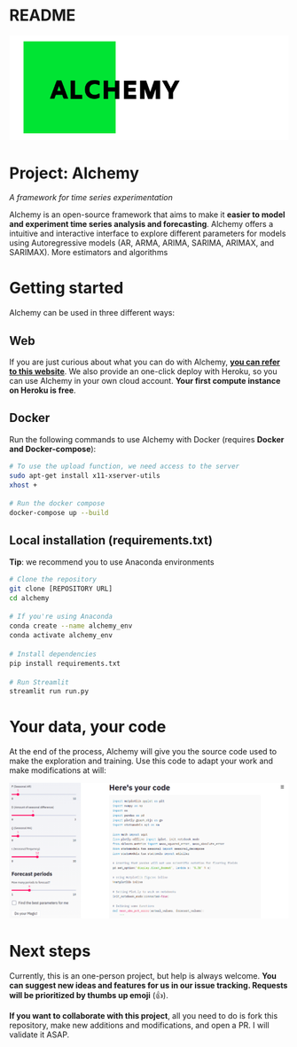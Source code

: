 # README
![](img/logo.png)
# Project: Alchemy
*A framework for time series experimentation*

Alchemy is an open-source framework that aims to make it **easier to model and experiment time series analysis and forecasting**. Alchemy offers a intuitive and interactive interface to explore different parameters for models using Autoregressive models (AR, ARMA, ARIMA, SARIMA, ARIMAX, and SARIMAX). More estimators and algorithms

# Getting started
Alchemy can be used in three different ways:

## Web
If you are just curious about what you can do with Alchemy, **[you can refer to this website](COLOCAR_LINK)**. We also provide an one-click deploy with Heroku, so you can use Alchemy in your own cloud account. **Your first compute instance on Heroku is free**.

## Docker
Run the following commands to use Alchemy with Docker (requires **Docker and Docker-compose**):


```bash
# To use the upload function, we need access to the server 
sudo apt-get install x11-xserver-utils
xhost +

# Run the docker compose
docker-compose up --build
```

## Local installation (requirements.txt)
**Tip**: we recommend you to use Anaconda environments

```bash
# Clone the repository
git clone [REPOSITORY URL]
cd alchemy

# If you're using Anaconda
conda create --name alchemy_env
conda activate alchemy_env

# Install dependencies
pip install requirements.txt

# Run Streamlit
streamlit run run.py
```

# Your data, your code
At the end of the process, Alchemy will give you the source code used to make the exploration and training. Use this code to adapt your work and make modifications at will:

![](img/alchemy_your_code.png)

# Next steps
Currently, this is an one-person project, but help is always welcome. **You can suggest new ideas and features for us in our issue tracking. Requests will be prioritized by thumbs up emoji** (👍).

**If you want to collaborate with this project**, all you need to do is fork this repository, make new additions and modifications, and open a PR. I will validate it ASAP. 